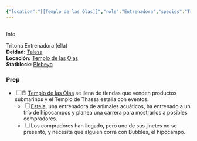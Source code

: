 ```yaml
---
{"location":"[[Templo de las Olas]]","role":"Entrenadora","species":"Tritona","pronouns":"élla","reference":"","image":"","description":"Tritona Entrenadora (élla)","statblock":"[[Plebeyo]]","patron":"[[Talasa]]","type":"Personas","dg-publish":false,"dg-publish-dm":true,"permalink":"/personas/esteia/","dgPassFrontmatter":true}
---
```


<p><span><div data-callout-metadata="" data-callout-fold="" data-callout="info" class="callout node-insert-event"><div class="callout-title" dir="auto"><div class="callout-icon"><svg width="16" height="16"></svg></div><div class="callout-title-inner">Info</div></div><div class="callout-content">
<p dir="auto"> Tritona Entrenadora (élla)<br>
<strong>Deidad:</strong> <a data-tooltip-position="top" aria-label="Personas/Talasa.md" data-href="Personas/Talasa.md" href="Personas/Talasa.md" class="internal-link" target="_blank" rel="noopener nofollow">Talasa</a><br>
<strong>Locación:</strong> <a data-tooltip-position="top" aria-label="Lugares/Templo de las Olas.md" data-href="Lugares/Templo de las Olas.md" href="Lugares/Templo de las Olas.md" class="internal-link" target="_blank" rel="noopener nofollow">Templo de las Olas</a><br>
<strong>Statblock:</strong> <a data-tooltip-position="top" aria-label="Statblocks/Plebeyo.md" data-href="Statblocks/Plebeyo.md" href="Statblocks/Plebeyo.md" class="internal-link" target="_blank" rel="noopener nofollow">Plebeyo</a></p>
</div></div></span></p><h3><span>Prep</span></h3><div><ul class="contains-task-list"><li data-task=" " class="dataview task-list-item"><input type="checkbox" class="dataview task-list-item-checkbox"><span>El <a data-tooltip-position="top" aria-label="Lugares/Templo de las Olas" data-href="Lugares/Templo de las Olas" href="Lugares/Templo de las Olas" class="internal-link" target="_blank" rel="noopener nofollow">Templo de las Olas</a> se llena de tiendas que venden productos submarinos y el Templo de Thassa estalla con eventos.</span><ul class="contains-task-list"><li data-task=" " class="dataview task-list-item"><input type="checkbox" class="dataview task-list-item-checkbox"><span><a data-tooltip-position="top" aria-label="Personas/Esteia" data-href="Personas/Esteia" href="Personas/Esteia" class="internal-link" target="_blank" rel="noopener nofollow">Esteia</a>, una entrenadora de animales acuáticos, ha entrenado a un trío de hipocampos y planea una carrera para mostrarlos a posibles compradores.</span></li><li data-task=" " class="dataview task-list-item"><input type="checkbox" class="dataview task-list-item-checkbox"><span>Los compradores han llegado, pero uno de sus jinetes no se presentó, y necesita que alguien corra con Bubbles, el hipocampo.</span></li></ul></li></ul></div>